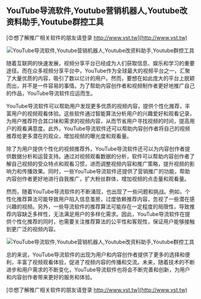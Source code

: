 ## **YouTube导流软件,Youtube营销机器人,Youtube改资料助手,Youtube群控工具**

[😍想了解推广相关软件的朋友请登录 http://www.vst.tw](http://www.vst.tw)

 <center><img src="https://vst.tw/MP4/tuiguang/png/4.png" alt="YouTube导流软件,Youtube营销机器人,Youtube改资料助手,Youtube群控工具"></center>

随着互联网的快速发展，视频分享平台已经成为人们获取信息、娱乐和学习的重要途径。而在众多视频分享平台中，YouTube作为全球最大的视频平台之一，汇聚了大量优质的内容，吸引了数以亿计的用户。然而，要想在如此庞大的平台上脱颖而出，并不是一件容易的事情。为了帮助内容创作者和视频制作者更好地推广自己的作品，YouTube导流软件应运而生。

YouTube导流软件可以帮助用户发现更多优质的视频内容，提供个性化推荐，丰富用户的视频观看体验。这些软件通过智能算法分析用户的兴趣爱好和观看记录，为用户推荐符合其口味和需求的视频内容，从而节省用户寻找视频的时间，提高用户的观看满意度。此外，YouTube导流软件还可以帮助内容创作者将自己的视频推荐给更多潜在的观众，增加视频的曝光度和观看量。

除了为用户提供个性化的视频推荐外，YouTube导流软件还可以为内容创作者提供数据分析和运营支持。通过对视频观看数据的分析，软件可以帮助内容创作者了解自己视频的受众特点和观看习惯，进而调整视频内容和推广策略，提升视频的影响力和传播效果。同时，一些YouTube导流软件还提供了营销推广的功能，帮助内容创作者更好地进行自我推广，扩大粉丝群体，增加视频的点击量和观看量。

然而，随着YouTube导流软件的不断涌现，也出现了一些问题和挑战。例如，个性化推荐算法可能导致用户陷入信息茧房，过度依赖推荐内容，忽视了一些潜在感兴趣的视频。另外，一些导流软件的推荐算法可能存在一定程度的局限性，导致推荐内容缺乏多样性，无法满足用户的多样化需求。因此，YouTube导流软件在提供个性化推荐的同时，也需要关注推荐算法的公平性和客观性，保证用户能够接触到更广泛的视频内容。

 <center><img src="https://vst.tw/MP4/tuiguang/png/7.png" alt="YouTube导流软件,Youtube营销机器人,Youtube改资料助手,Youtube群控工具"></center>

总的来说，YouTube导流软件的出现为用户和内容创作者提供了更多的选择和便利，丰富了视频观看体验，促进了视频内容的传播和交流。未来，随着技术的不断进步和用户需求的不断变化，YouTube导流软件也将会不断完善和创新，为用户和内容创作者带来更好的服务和体验。

[😍想了解推广相关软件的朋友请登录 http://www.vst.tw](http://www.vst.tw)




